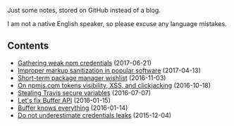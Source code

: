 Just some notes, stored on GitHub instead of a blog.

I am not a native English speaker, so please excuse any language mistakes.

Contents
--
 * [Gathering weak npm credentials](https://github.com/ChALkeR/notes/blob/master/Gathering-weak-npm-credentials.md)  (2017-06-21)
 * [Improper markup sanitization in popular software](https://github.com/ChALkeR/notes/blob/master/Improper-markup-sanitization.md)  (2017-04-13)
 * [Short-term package manager wishlist](https://github.com/ChALkeR/notes/blob/master/Short-term-package-manager-wishlist.md)  (2016-11-03)
 * [On npmjs.com tokens visibility, XSS, and clickjacking](https://github.com/ChALkeR/notes/blob/master/On-npmjs-tokens-visibility.md) (2016-10-18)
 * [Stealing Travis secure variables](https://github.com/ChALkeR/notes/blob/master/Stealing-Travis-secure-variables.md) (2016-07-07)
 * [Let's fix Buffer API](https://github.com/ChALkeR/notes/blob/master/Lets-fix-Buffer-API.md) (2016-01-15)
 * [Buffer knows everything](https://github.com/ChALkeR/notes/blob/master/Buffer-knows-everything.md) (2016-01-14)
 * [Do not underestimate credentials leaks](https://github.com/ChALkeR/notes/blob/master/Do-not-underestimate-credentials-leaks.md) (2015-12-04)
